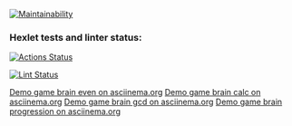 [![Maintainability](https://api.codeclimate.com/v1/badges/a99a88d28ad37a79dbf6/maintainability)](https://codeclimate.com/github/codeclimate/codeclimate/maintainability)

### Hexlet tests and linter status:
[![Actions Status](https://github.com/freepad/php-project-lvl1/workflows/hexlet-check/badge.svg)](https://github.com/freepad/php-project-lvl1/actions)

[![Lint Status](https://github.com/freepad/php-project-lvl1/workflows/lint/badge.svg)](https://github.com/freepad/php-project-lvl1/actions)

[Demo game brain even on asciinema.org](https://asciinema.org/a/3iJsjGcO9qUiKbPB5DWHahquy)
[Demo game brain calc on asciinema.org](https://asciinema.org/a/H2iikou57HFkylnBB6l6IXsyZ)
[Demo game brain gcd on asciinema.org](https://asciinema.org/a/fAY2HCqTBOHZR7gVcjNAj5k88)
[Demo game brain progression on asciinema.org](https://asciinema.org/a/BNbC4MekNL8hcf8O5sbKuE8Ru)